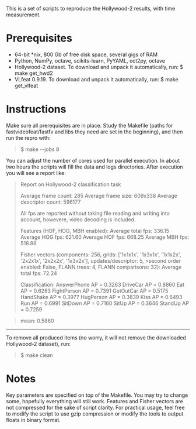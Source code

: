 This is a set of scripts to reproduce the Hollywood-2 results, with time
measurement.

# Prerequisites
 - 64-bit *nix, 800 Gb of free disk space, several gigs of RAM
 - Python, NumPy, octave, scikits-learn, PyYAML, oct2py, octave
 - Hollywood-2 dataset. To download and unpack it automatically, run:
   $ make get_hwd2
 - VLfeat 0.9.19. To download and unpack it automatically, run:
   $ make get_vlfeat

# Instructions

Make sure all prerequisites are in place. Study the Makefile (paths for fastvideofeat/fastfv and libs they need are set in the beginning), and then run the repro with:
> $ make --jobs 8

You can adjust the number of cores used for parallel execution. In about two hours the scripts will fill the data and logs directories. After execution you will see a report like:
> Report on Hollywood-2 classification task
>
>Average frame count: 285
>Average frame size: 609x338
>Average descriptor count: 596177
>
>All fps are reported without taking file reading and writing into account, howevere, video decoding is included.
>
>Features (HOF, HOG, MBH enabled):
>  Average total fps: 336.15
>  Average HOG fps: 621.60
>  Average HOF fps: 668.25
>  Average MBH fps: 518.88
>
>Fisher vectors (components: 256, grids: ['1x1x1x', '1x3x1x', '1x1x2x', '2x2x1x', '2x2x2x', '1x3x2x'], updates/descriptor: 5, >second order enabled: False, FLANN trees: 4, FLANN comparisons: 32):
>  Average total fps: 72.24
>
>Classification:
  AnswerPhone           AP = 0.3263
  DriveCar              AP = 0.8860
  Eat                   AP = 0.6263
  FightPerson           AP = 0.7391
  GetOutCar             AP = 0.5175
  HandShake             AP = 0.3977
  HugPerson             AP = 0.3839
  Kiss                  AP = 0.6493
  Run                   AP = 0.6991
  SitDown               AP = 0.7160
  SitUp                 AP = 0.3646
  StandUp               AP = 0.7259

>  mean: 0.5860
--------------------------------------------------------------

To remove all produced items (no worry, it will not remove the downloaded Hollywood-2 dataset), run:
> $ make clean

# Notes
Key parameters are specified on top of the Makefile. You may try to change some, hopefully everything will still work.
Features and Fisher vectors are not compressed for the sake of script clarity. For practical usage, feel free to modify the script to use gzip compression or modify the tools to output floats in binary format.
